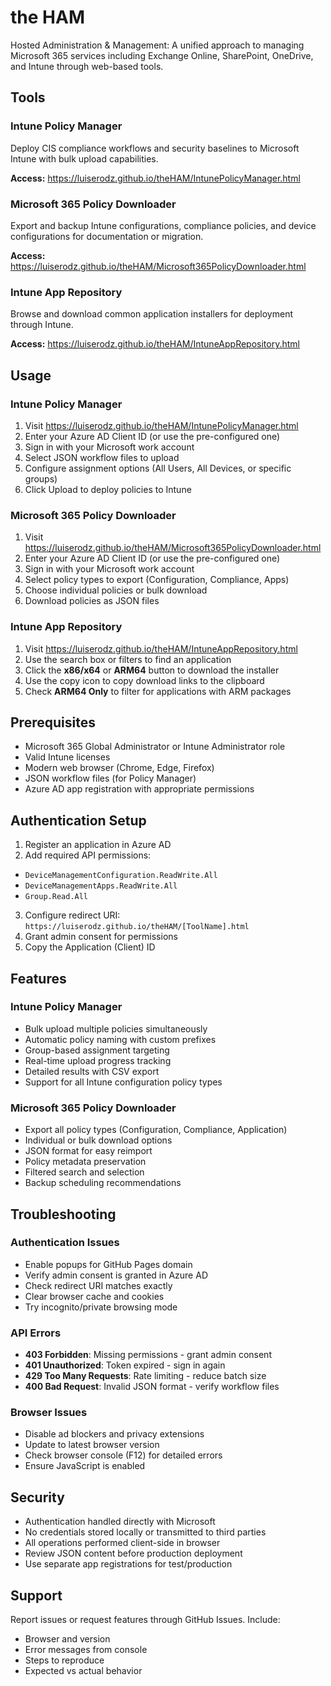 # the HAM

Hosted Administration & Management: A unified approach to managing Microsoft 365 services including Exchange Online, SharePoint, OneDrive, and Intune through web-based tools.

## Tools

### Intune Policy Manager

Deploy CIS compliance workflows and security baselines to Microsoft Intune with bulk upload capabilities.

**Access:** https://luiserodz.github.io/theHAM/IntunePolicyManager.html

### Microsoft 365 Policy Downloader

Export and backup Intune configurations, compliance policies, and device configurations for documentation or migration.

**Access:** https://luiserodz.github.io/theHAM/Microsoft365PolicyDownloader.html

### Intune App Repository

Browse and download common application installers for deployment through Intune.

**Access:** https://luiserodz.github.io/theHAM/IntuneAppRepository.html

## Usage

### Intune Policy Manager

1. Visit https://luiserodz.github.io/theHAM/IntunePolicyManager.html
2. Enter your Azure AD Client ID (or use the pre-configured one)
3. Sign in with your Microsoft work account
4. Select JSON workflow files to upload
5. Configure assignment options (All Users, All Devices, or specific groups)
6. Click Upload to deploy policies to Intune

### Microsoft 365 Policy Downloader

1. Visit https://luiserodz.github.io/theHAM/Microsoft365PolicyDownloader.html
2. Enter your Azure AD Client ID (or use the pre-configured one)
3. Sign in with your Microsoft work account
4. Select policy types to export (Configuration, Compliance, Apps)
5. Choose individual policies or bulk download
6. Download policies as JSON files

### Intune App Repository

1. Visit https://luiserodz.github.io/theHAM/IntuneAppRepository.html
2. Use the search box or filters to find an application
3. Click the **x86/x64** or **ARM64** button to download the installer
4. Use the copy icon to copy download links to the clipboard
5. Check **ARM64 Only** to filter for applications with ARM packages

## Prerequisites

- Microsoft 365 Global Administrator or Intune Administrator role
- Valid Intune licenses
- Modern web browser (Chrome, Edge, Firefox)
- JSON workflow files (for Policy Manager)
- Azure AD app registration with appropriate permissions

## Authentication Setup

1. Register an application in Azure AD
2. Add required API permissions:

- `DeviceManagementConfiguration.ReadWrite.All`
- `DeviceManagementApps.ReadWrite.All`
- `Group.Read.All`

3. Configure redirect URI: `https://luiserodz.github.io/theHAM/[ToolName].html`
4. Grant admin consent for permissions
5. Copy the Application (Client) ID

## Features

### Intune Policy Manager

- Bulk upload multiple policies simultaneously
- Automatic policy naming with custom prefixes
- Group-based assignment targeting
- Real-time upload progress tracking
- Detailed results with CSV export
- Support for all Intune configuration policy types

### Microsoft 365 Policy Downloader

- Export all policy types (Configuration, Compliance, Application)
- Individual or bulk download options
- JSON format for easy reimport
- Policy metadata preservation
- Filtered search and selection
- Backup scheduling recommendations

## Troubleshooting

### Authentication Issues

- Enable popups for GitHub Pages domain
- Verify admin consent is granted in Azure AD
- Check redirect URI matches exactly
- Clear browser cache and cookies
- Try incognito/private browsing mode

### API Errors

- **403 Forbidden**: Missing permissions - grant admin consent
- **401 Unauthorized**: Token expired - sign in again
- **429 Too Many Requests**: Rate limiting - reduce batch size
- **400 Bad Request**: Invalid JSON format - verify workflow files

### Browser Issues

- Disable ad blockers and privacy extensions
- Update to latest browser version
- Check browser console (F12) for detailed errors
- Ensure JavaScript is enabled

## Security

- Authentication handled directly with Microsoft
- No credentials stored locally or transmitted to third parties
- All operations performed client-side in browser
- Review JSON content before production deployment
- Use separate app registrations for test/production

## Support

Report issues or request features through GitHub Issues. Include:

- Browser and version
- Error messages from console
- Steps to reproduce
- Expected vs actual behavior
